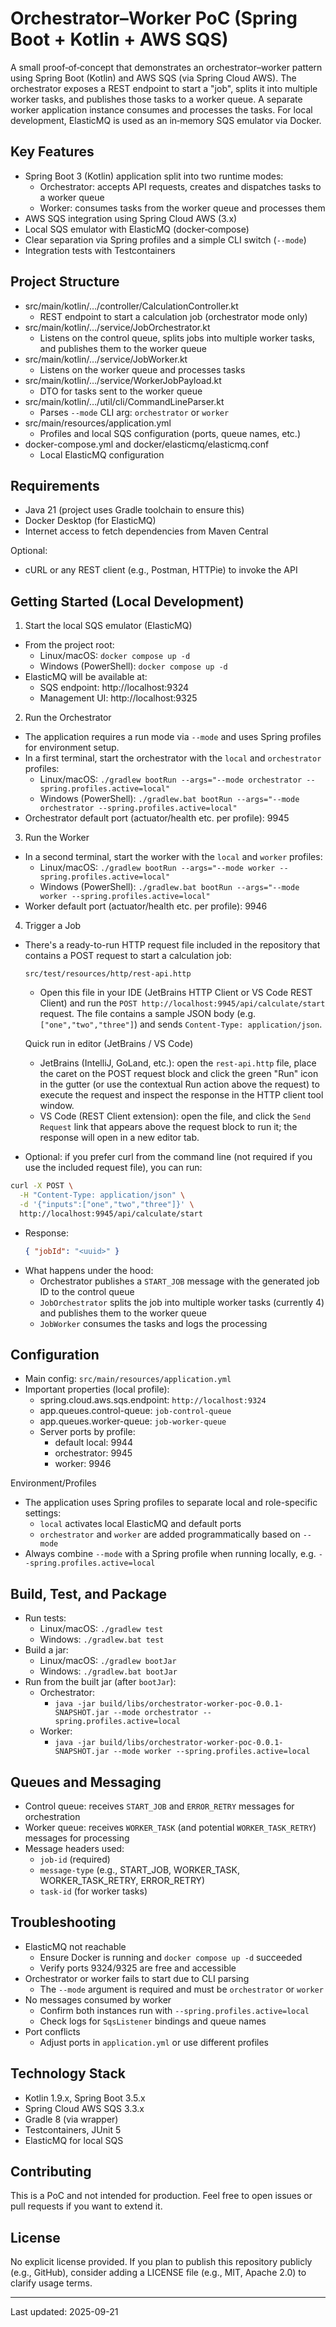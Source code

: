 # Orchestrator–Worker PoC (Spring Boot + Kotlin + AWS SQS)

A small proof‑of‑concept that demonstrates an orchestrator–worker pattern using Spring Boot (Kotlin) and AWS SQS (via Spring Cloud AWS). The orchestrator exposes a REST endpoint to start a "job", splits it into multiple worker tasks, and publishes those tasks to a worker queue. A separate worker application instance consumes and processes the tasks. For local development, ElasticMQ is used as an in‑memory SQS emulator via Docker.


## Key Features
- Spring Boot 3 (Kotlin) application split into two runtime modes:
  - Orchestrator: accepts API requests, creates and dispatches tasks to a worker queue
  - Worker: consumes tasks from the worker queue and processes them
- AWS SQS integration using Spring Cloud AWS (3.x)
- Local SQS emulator with ElasticMQ (docker‑compose)
- Clear separation via Spring profiles and a simple CLI switch (`--mode`)
- Integration tests with Testcontainers


## Project Structure
- src/main/kotlin/…/controller/CalculationController.kt
  - REST endpoint to start a calculation job (orchestrator mode only)
- src/main/kotlin/…/service/JobOrchestrator.kt
  - Listens on the control queue, splits jobs into multiple worker tasks, and publishes them to the worker queue
- src/main/kotlin/…/service/JobWorker.kt
  - Listens on the worker queue and processes tasks
- src/main/kotlin/…/service/WorkerJobPayload.kt
  - DTO for tasks sent to the worker queue
- src/main/kotlin/…/util/cli/CommandLineParser.kt
  - Parses `--mode` CLI arg: `orchestrator` or `worker`
- src/main/resources/application.yml
  - Profiles and local SQS configuration (ports, queue names, etc.)
- docker-compose.yml and docker/elasticmq/elasticmq.conf
  - Local ElasticMQ configuration


## Requirements
- Java 21 (project uses Gradle toolchain to ensure this)
- Docker Desktop (for ElasticMQ)
- Internet access to fetch dependencies from Maven Central

Optional:
- cURL or any REST client (e.g., Postman, HTTPie) to invoke the API


## Getting Started (Local Development)

1) Start the local SQS emulator (ElasticMQ)
- From the project root:
  - Linux/macOS: `docker compose up -d`
  - Windows (PowerShell): `docker compose up -d`
- ElasticMQ will be available at:
  - SQS endpoint: http://localhost:9324
  - Management UI: http://localhost:9325

2) Run the Orchestrator
- The application requires a run mode via `--mode` and uses Spring profiles for environment setup.
- In a first terminal, start the orchestrator with the `local` and `orchestrator` profiles:
  - Linux/macOS: `./gradlew bootRun --args="--mode orchestrator --spring.profiles.active=local"`
  - Windows (PowerShell): `./gradlew.bat bootRun --args="--mode orchestrator --spring.profiles.active=local"`
- Orchestrator default port (actuator/health etc. per profile): 9945

3) Run the Worker
- In a second terminal, start the worker with the `local` and `worker` profiles:
  - Linux/macOS: `./gradlew bootRun --args="--mode worker --spring.profiles.active=local"`
  - Windows (PowerShell): `./gradlew.bat bootRun --args="--mode worker --spring.profiles.active=local"`
- Worker default port (actuator/health etc. per profile): 9946

4) Trigger a Job
- There's a ready-to-run HTTP request file included in the repository that contains a POST request to start a calculation job:

  `src/test/resources/http/rest-api.http`

  - Open this file in your IDE (JetBrains HTTP Client or VS Code REST Client) and run the `POST http://localhost:9945/api/calculate/start` request. The file contains a sample JSON body (e.g. `["one","two","three"]`) and sends `Content-Type: application/json`.

  Quick run in editor (JetBrains / VS Code)
  - JetBrains (IntelliJ, GoLand, etc.): open the `rest-api.http` file, place the caret on the POST request block and click the green "Run" icon in the gutter (or use the contextual Run action above the request) to execute the request and inspect the response in the HTTP client tool window.
  - VS Code (REST Client extension): open the file, and click the `Send Request` link that appears above the request block to run it; the response will open in a new editor tab.

- Optional: if you prefer curl from the command line (not required if you use the included request file), you can run:

```bash
curl -X POST \
  -H "Content-Type: application/json" \
  -d '{"inputs":["one","two","three"]}' \
  http://localhost:9945/api/calculate/start
```

- Response:
  ```json
  { "jobId": "<uuid>" }
  ```
- What happens under the hood:
  - Orchestrator publishes a `START_JOB` message with the generated job ID to the control queue
  - `JobOrchestrator` splits the job into multiple worker tasks (currently 4) and publishes them to the worker queue
  - `JobWorker` consumes the tasks and logs the processing


## Configuration
- Main config: `src/main/resources/application.yml`
- Important properties (local profile):
  - spring.cloud.aws.sqs.endpoint: `http://localhost:9324`
  - app.queues.control-queue: `job-control-queue`
  - app.queues.worker-queue: `job-worker-queue`
  - Server ports by profile:
    - default local: 9944
    - orchestrator: 9945
    - worker: 9946

Environment/Profiles
- The application uses Spring profiles to separate local and role-specific settings:
  - `local` activates local ElasticMQ and default ports
  - `orchestrator` and `worker` are added programmatically based on `--mode`
- Always combine `--mode` with a Spring profile when running locally, e.g. `--spring.profiles.active=local`


## Build, Test, and Package
- Run tests:
  - Linux/macOS: `./gradlew test`
  - Windows: `./gradlew.bat test`
- Build a jar:
  - Linux/macOS: `./gradlew bootJar`
  - Windows: `./gradlew.bat bootJar`
- Run from the built jar (after `bootJar`):
  - Orchestrator:
    - `java -jar build/libs/orchestrator-worker-poc-0.0.1-SNAPSHOT.jar --mode orchestrator --spring.profiles.active=local`
  - Worker:
    - `java -jar build/libs/orchestrator-worker-poc-0.0.1-SNAPSHOT.jar --mode worker --spring.profiles.active=local`


## Queues and Messaging
- Control queue: receives `START_JOB` and `ERROR_RETRY` messages for orchestration
- Worker queue: receives `WORKER_TASK` (and potential `WORKER_TASK_RETRY`) messages for processing
- Message headers used:
  - `job-id` (required)
  - `message-type` (e.g., START_JOB, WORKER_TASK, WORKER_TASK_RETRY, ERROR_RETRY)
  - `task-id` (for worker tasks)


## Troubleshooting
- ElasticMQ not reachable
  - Ensure Docker is running and `docker compose up -d` succeeded
  - Verify ports 9324/9325 are free and accessible
- Orchestrator or worker fails to start due to CLI parsing
  - The `--mode` argument is required and must be `orchestrator` or `worker`
- No messages consumed by worker
  - Confirm both instances run with `--spring.profiles.active=local`
  - Check logs for `SqsListener` bindings and queue names
- Port conflicts
  - Adjust ports in `application.yml` or use different profiles


## Technology Stack
- Kotlin 1.9.x, Spring Boot 3.5.x
- Spring Cloud AWS SQS 3.3.x
- Gradle 8 (via wrapper)
- Testcontainers, JUnit 5
- ElasticMQ for local SQS


## Contributing
This is a PoC and not intended for production. Feel free to open issues or pull requests if you want to extend it.


## License
No explicit license provided. If you plan to publish this repository publicly (e.g., GitHub), consider adding a LICENSE file (e.g., MIT, Apache 2.0) to clarify usage terms.

---
Last updated: 2025-09-21
